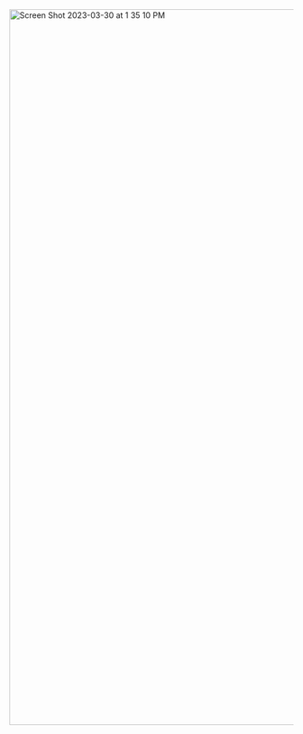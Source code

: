 <img width="1270" alt="Screen Shot 2023-03-30 at 1 35 10 PM" src="https://user-images.githubusercontent.com/50918400/228918714-6b35d084-440b-4bf1-acc9-6e37d1511e89.png">

